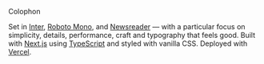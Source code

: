 Colophon

Set in [Inter](https://rsms.me/inter/), [Roboto Mono](https://fonts.google.com/specimen/Roboto+Mono), and [Newsreader](https://fonts.google.com/specimen/Newsreader) — with a particular focus on simplicity, details, performance, craft and typography that feels good. Built with [Next.js](https://nextjs.org/) using [TypeScript](https://www.typescriptlang.org/) and styled with vanilla CSS. Deployed with [Vercel](https://vercel.com/).
